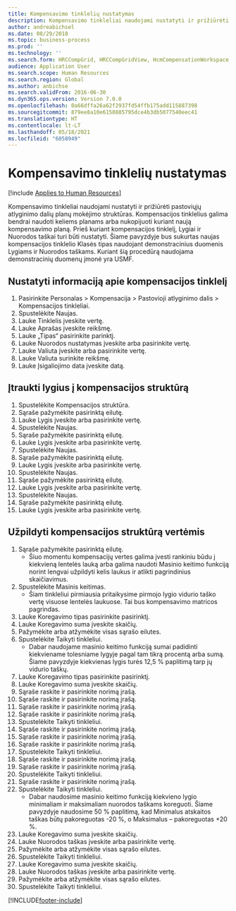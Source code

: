 ```yaml
---
title: Kompensavimo tinklelių nustatymas
description: Kompensavimo tinkleliai naudojami nustatyti ir prižiūrėti pastoviųjų atlyginimo dalių planų mokėjimo struktūras.
author: andreabichsel
ms.date: 08/29/2018
ms.topic: business-process
ms.prod: ''
ms.technology: ''
ms.search.form: HRCCompGrid, HRCCompGridView, HcmCompensationWorkspace
audience: Application User
ms.search.scope: Human Resources
ms.search.region: Global
ms.author: anbichse
ms.search.validFrom: 2016-06-30
ms.dyn365.ops.version: Version 7.0.0
ms.openlocfilehash: 0a66dffa26a62f2937fd54ffb175add115887398
ms.sourcegitcommit: 879ee8a10e6158885795dce4b3db5077540eec41
ms.translationtype: HT
ms.contentlocale: lt-LT
ms.lasthandoff: 05/18/2021
ms.locfileid: "6058949"
---
```

# <a name="set-up-compensation-grids"></a>Kompensavimo tinklelių nustatymas

[!include [Applies to Human Resources](../includes/applies-to-hr.md)]

Kompensavimo tinkleliai naudojami nustatyti ir prižiūrėti pastoviųjų atlyginimo dalių planų mokėjimo struktūras. Kompensacijos tinklelius galima bendrai naudoti keliems planams arba nukopijuoti kuriant naują kompensavimo planą.  Prieš kuriant kompensacijos tinklelį, Lygiai ir Nuorodos taškai turi būti nustatyti. Šiame pavyzdyje bus sukurtas naujas kompensacijos tinklelio Klasės tipas naudojant demonstracinius duomenis Lygiams ir Nuorodos taškams. Kuriant šią procedūrą naudojama demonstracinių duomenų įmonė yra USMF.


## <a name="set-up-information-about-the-compensation-grid"></a>Nustatyti informaciją apie kompensacijos tinklelį
1. Pasirinkite Personalas > Kompensacija > Pastovioji atlyginimo dalis > Kompensacijos tinkleliai.
2. Spustelėkite Naujas.
3. Lauke Tinklelis įveskite vertę.
4. Lauke Aprašas įveskite reikšmę.
5. Lauke „Tipas“ pasirinkite parinktį.
6. Lauke Nuorodos nustatymas įveskite arba pasirinkite vertę.
7. Lauke Valiuta įveskite arba pasirinkite vertę.
8. Lauke Valiuta surinkite reikšmę.
9. Lauke Įsigaliojimo data įveskite datą.

## <a name="add-levels-to-the-compensation-structure"></a>Įtraukti lygius į kompensacijos struktūrą
1. Spustelėkite Kompensacijos struktūra.
2. Sąraše pažymėkite pasirinktą eilutę.
3. Lauke Lygis įveskite arba pasirinkite vertę.
4. Spustelėkite Naujas.
5. Sąraše pažymėkite pasirinktą eilutę.
6. Lauke Lygis įveskite arba pasirinkite vertę.
7. Spustelėkite Naujas.
8. Sąraše pažymėkite pasirinktą eilutę.
9. Lauke Lygis įveskite arba pasirinkite vertę.
10. Spustelėkite Naujas.
11. Sąraše pažymėkite pasirinktą eilutę.
12. Lauke Lygis įveskite arba pasirinkite vertę.
13. Spustelėkite Naujas.
14. Sąraše pažymėkite pasirinktą eilutę.
15. Lauke Lygis įveskite arba pasirinkite vertę.

## <a name="fill-in-the-compensation-structure-with-values"></a>Užpildyti kompensacijos struktūrą vertėmis
1. Sąraše pažymėkite pasirinktą eilutę.
    * Šiuo momentu kompensacijų vertes galima įvesti rankiniu būdu į kiekvieną lentelės lauką arba galima naudoti Masinio keitimo funkciją norint lengvai užpildyti kelis laukus ir atlikti pagrindinius skaičiavimus.  
2. Spustelėkite Masinis keitimas.
    * Šiam tinkleliui pirmiausia pritaikysime pirmojo lygio vidurio taško vertę visuose lentelės laukuose. Tai bus kompensavimo matricos pagrindas.  
3. Lauke Koregavimo tipas pasirinkite pasirinktį.
4. Lauke Koregavimo suma įveskite skaičių.
5. Pažymėkite arba atžymėkite visas sąrašo eilutes.
6. Spustelėkite Taikyti tinkleliui.
    * Dabar naudojame masinio keitimo funkciją sumai padidinti kiekviename tolesniame lygyje pagal tam tikrą procentą arba sumą. Šiame pavyzdyje kiekvienas lygis turės 12,5 % paplitimą tarp jų vidurio taškų.  
7. Lauke Koregavimo tipas pasirinkite pasirinktį.
8. Lauke Koregavimo suma įveskite skaičių.
9. Sąraše raskite ir pasirinkite norimą įrašą.
10. Sąraše raskite ir pasirinkite norimą įrašą.
11. Sąraše raskite ir pasirinkite norimą įrašą.
12. Sąraše raskite ir pasirinkite norimą įrašą.
13. Spustelėkite Taikyti tinkleliui.
14. Sąraše raskite ir pasirinkite norimą įrašą.
15. Sąraše raskite ir pasirinkite norimą įrašą.
16. Sąraše raskite ir pasirinkite norimą įrašą.
17. Spustelėkite Taikyti tinkleliui.
18. Sąraše raskite ir pasirinkite norimą įrašą.
19. Sąraše raskite ir pasirinkite norimą įrašą.
20. Spustelėkite Taikyti tinkleliui.
21. Sąraše raskite ir pasirinkite norimą įrašą.
22. Spustelėkite Taikyti tinkleliui.
    * Dabar naudosime masinio keitimo funkciją kiekvieno lygio minimaliam ir maksimaliam nuorodos taškams koreguoti. Šiame pavyzdyje naudosime 50 % paplitimą, kad Minimalus atskaitos taškas būtų pakoreguotas -20 %, o Maksimalus – pakoreguotas +20 %.  
23. Lauke Koregavimo suma įveskite skaičių.
24. Lauke Nuorodos taškas įveskite arba pasirinkite vertę.
25. Pažymėkite arba atžymėkite visas sąrašo eilutes.
26. Spustelėkite Taikyti tinkleliui.
27. Lauke Koregavimo suma įveskite skaičių.
28. Lauke Nuorodos taškas įveskite arba pasirinkite vertę.
29. Pažymėkite arba atžymėkite visas sąrašo eilutes.
30. Spustelėkite Taikyti tinkleliui.



[!INCLUDE[footer-include](../includes/footer-banner.md)]